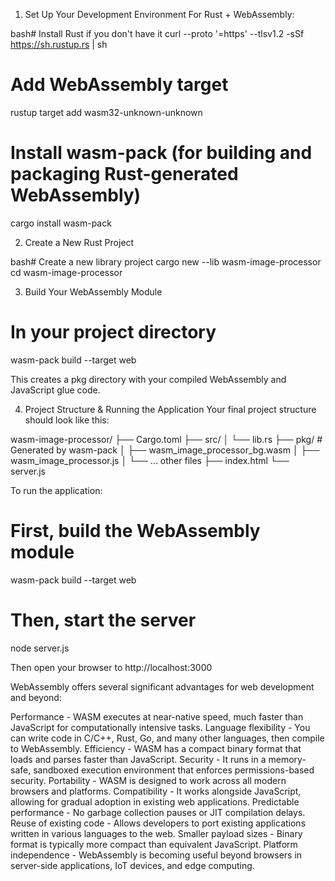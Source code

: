 1. Set Up Your Development Environment
For Rust + WebAssembly:


bash# Install Rust if you don't have it
curl --proto '=https' --tlsv1.2 -sSf https://sh.rustup.rs | sh

# Add WebAssembly target
rustup target add wasm32-unknown-unknown

# Install wasm-pack (for building and packaging Rust-generated WebAssembly)
cargo install wasm-pack

2. Create a New Rust Project

bash# Create a new library project
cargo new --lib wasm-image-processor
cd wasm-image-processor

3. Build Your WebAssembly Module

# In your project directory
wasm-pack build --target web

This creates a pkg directory with your compiled WebAssembly and JavaScript glue code.

4. Project Structure & Running the Application
Your final project structure should look like this:

wasm-image-processor/
├── Cargo.toml
├── src/
│   └── lib.rs
├── pkg/                 # Generated by wasm-pack
│   ├── wasm_image_processor_bg.wasm
│   ├── wasm_image_processor.js
│   └── ... other files
├── index.html
└── server.js

To run the application:


# First, build the WebAssembly module
wasm-pack build --target web

# Then, start the server
node server.js

Then open your browser to http://localhost:3000

WebAssembly offers several significant advantages for web development and beyond:

Performance - WASM executes at near-native speed, much faster than JavaScript for computationally intensive tasks.
Language flexibility - You can write code in C/C++, Rust, Go, and many other languages, then compile to WebAssembly.
Efficiency - WASM has a compact binary format that loads and parses faster than JavaScript.
Security - It runs in a memory-safe, sandboxed execution environment that enforces permissions-based security.
Portability - WASM is designed to work across all modern browsers and platforms.
Compatibility - It works alongside JavaScript, allowing for gradual adoption in existing web applications.
Predictable performance - No garbage collection pauses or JIT compilation delays.
Reuse of existing code - Allows developers to port existing applications written in various languages to the web.
Smaller payload sizes - Binary format is typically more compact than equivalent JavaScript.
Platform independence - WebAssembly is becoming useful beyond browsers in server-side applications, IoT devices, and edge computing.
